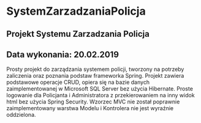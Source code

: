 # SystemZarzadzaniaPolicja

## Projekt Systemu Zarzadzania Policja 

## Data wykonania: 20.02.2019

Prosty projekt do zarządzania systemem policji, tworzony na potrzeby zaliczenia oraz poznania podstaw frameworka Spring.
Projekt zawiera podstawowe operacje CRUD, opiera się na bazie danych zaimplementowanej w Microsoft SQL Server bez użycia Hibernate.
Proste logowanie dla Policjanta i Administratora z przekierowaniem na inny widok html bez użycia Spring Security.
Wzorzec MVC nie został poprawnie zaimplementowany warstwa Modelu i Kontrolera nie jest wyraźnie oddzielona.

